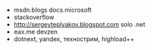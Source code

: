 
* msdn.blogs  docs.microsoft
* stackoverflow
* http://sergeyteplyakov.blogspot.com  solo .net
* eax.me devzen
* dotnext, yandex, технострим, highload++
